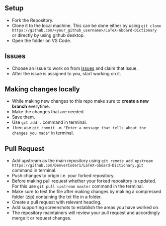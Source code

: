 ## Setup
* Fork the Repository.
* Clone it to the local machine. This can be done either by using `git clone https://github.com/<your_github_username>/LaTeX-Gboard-Dictionary` or directly by using github desktop.
* Open the folder on VS Code.

## Issues
* Choose an issue to work on from [Issues](https://github.com/DenverCoder1/LaTeX-Gboard-Dictionary/issues) and claim that issue.
* After the issue is assigned to you, start working on it. 

## Making changes locally
* While making new changes to this repo make sure to **create a new branch** everytime.
* Make the changes that are needed.
* Save them.
* Use `git add .` command in terminal.
* Then use `git commit -m "Enter a message that tells about the changes you made"` in terminal.

## Pull Request
* Add upstream as the main repository using `git remote add upstream https://github.com/DenverCoder1/LaTeX-Gboard-Dictionary.git` command in terminal.
* Push changes to origin i.e. your forked repository.
* Before making pull request whether your forked repository is updated. For this use `git pull upstream master` command in the terminal.
* Make sure to test the file after making changes by making a compressed folder (zip) containing the txt file in a folder.
* Create a pull request with relevant heading. 
* Add supporting screenshots to establish the areas you have worked on.
* The repository maintainers will review your pull request and accordingly merge it or request changes.  